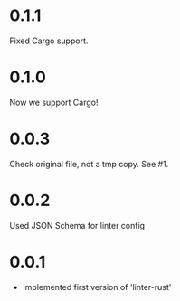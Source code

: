 # 0.1.1
Fixed Cargo support.

# 0.1.0
Now we support Cargo!

# 0.0.3
Check original file, not a tmp copy. See #1.

# 0.0.2
Used JSON Schema for linter config

# 0.0.1
* Implemented first version of 'linter-rust'
